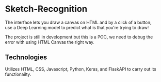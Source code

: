 # Sketch-Recognition
The interface lets you draw a canvas on HTML and by a click of a button, use a Deep Learning model to predict what is that you're trying to draw!

The project is still in development but this is a POC, we need to debug the error with using HTML Canvas the right way.

## Technologies
Utilizes HTML, CSS, Javascript, Python, Keras, and FlaskAPI to carry out its functionailty.
